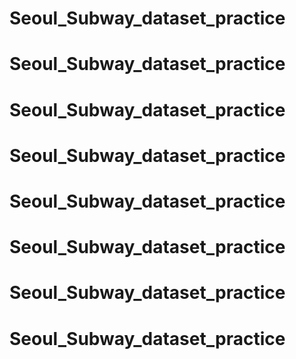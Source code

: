 # Seoul_Subway_dataset_practice
# Seoul_Subway_dataset_practice
# Seoul_Subway_dataset_practice
# Seoul_Subway_dataset_practice
# Seoul_Subway_dataset_practice
# Seoul_Subway_dataset_practice
# Seoul_Subway_dataset_practice
# Seoul_Subway_dataset_practice
